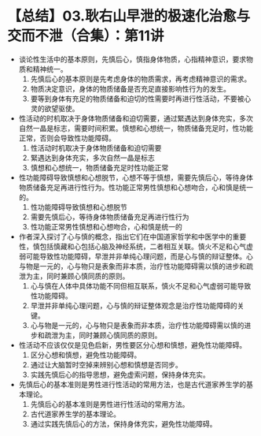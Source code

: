 # 【总结】03.耿右山早泄的极速化治愈与交而不泄（合集）：第11讲

-   谈论性生活中的基本原则，先慎后心，慎指身体物质，心指精神意识，要求物质和精神统一。
    1.  先慎后心的基本原则是先考虑身体的物质需求，再考虑精神意识的需求。
    2.  物质决定意识，身体的物质储备是否充足直接影响性行为的发生。
    3.  要等到身体有充足的物质储备和迫切的性需要时再进行性活动，不要被心灵的欲望驱使。
-   性活动的时机取决于身体物质储备和迫切需要，通过緊遇达到身体充实，多次自然一晶是标志，需要时间积累。慎想和心想统一，物质储备充足时，性功能正常，否则会导致性功能障碍。
    1.  性活动时机取决于身体物质储备和迫切需要
    2.  緊遇达到身体充实，多次自然一晶是标志
    3.  慎想和心想统一，物质储备充足时性功能正常
-   性功能障碍导致慎想和心想脱节，心想不等于慎想，需要先慎后心，等待身体物质储备充足再进行性行为。性功能正常男性慎想和心想吻合，心和慎是统一的。
    1.  性功能障碍导致慎想和心想脱节
    2.  需要先慎后心，等待身体物质储备充足再进行性行为
    3.  性功能正常男性慎想和心想吻合，心和慎是统一的
-   作者深入探讨了心与慎的概念，指出它们在中国道家哲学和中医学中的重要性，慎包括慎藏和心包括心脑及神经系统，二者相互关联。慎火不足和心气虚弱可能导致性功能障碍，早泄并非单纯心理问题，而是心与慎的辩证整体。心与物是一元的，心与物只是表象而非本质，治疗性功能障碍需以慎的进步和疏泄为主，同时兼顾心慎同质的原则。
    1.  心与慎在人体中具体功能不同但相互联系，慎火不足和心气虚弱可能导致性功能障碍。
    2.  早泄并非单纯心理问题，心与慎的辩证整体观念是治疗性功能障碍的关键。
    3.  心与物是一元的，心与物只是表象而非本质，治疗性功能障碍需以慎的进步和疏泄为主，同时兼顾心慎同质的原则。
-   性活动不应该仅仅是见色启新，男性要区分心想和慎想，避免性功能障碍。
    1.  区分心想和慎想，避免性功能障碍。
    2.  通过让大脑暂时空掉来辨别心想和慎想是否同步。
    3.  实践先慎后心的指导思想，避免虚索问题，保持身体充实。
-   先慎后心的基本准则是男性进行性活动的常用方法，也是古代道家养生学的基本理论。
    1.  先慎后心的基本准则是男性进行性活动的常用方法。
    2.  古代道家养生学的基本理论。
    3.  通过实践先慎后心的方法，保持身体充实，避免性功能障碍。